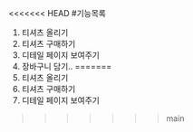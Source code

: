 <<<<<<< HEAD
#기능목록
1. 티셔츠 올리기
2. 티셔츠 구매하기
3. 디테일 페이지 보여주기
4. 장바구니 담기..
=======
1. 티셔츠 올리기
2. 티셔츠 구매하기
3. 디테일 페이지 보여주기
>>>>>>> main
